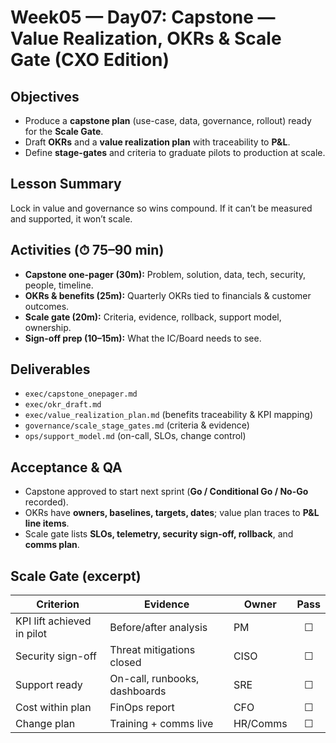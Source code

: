 # Week05 — Day07: Capstone — Value Realization, OKRs & Scale Gate (CXO Edition)

## Objectives
- Produce a **capstone plan** (use-case, data, governance, rollout) ready for the **Scale Gate**.  
- Draft **OKRs** and a **value realization plan** with traceability to **P&L**.  
- Define **stage-gates** and criteria to graduate pilots to production at scale.

## Lesson Summary
Lock in value and governance so wins compound. If it can’t be measured and supported, it won’t scale.

## Activities (⏱ 75–90 min)
- **Capstone one-pager (30m):** Problem, solution, data, tech, security, people, timeline.  
- **OKRs & benefits (25m):** Quarterly OKRs tied to financials & customer outcomes.  
- **Scale gate (20m):** Criteria, evidence, rollback, support model, ownership.  
- **Sign-off prep (10–15m):** What the IC/Board needs to see.

## Deliverables
- `exec/capstone_onepager.md`  
- `exec/okr_draft.md`  
- `exec/value_realization_plan.md` (benefits traceability & KPI mapping)  
- `governance/scale_stage_gates.md` (criteria & evidence)  
- `ops/support_model.md` (on-call, SLOs, change control)

## Acceptance & QA
- Capstone approved to start next sprint (**Go / Conditional Go / No-Go** recorded).  
- OKRs have **owners, baselines, targets, dates**; value plan traces to **P&L line items**.  
- Scale gate lists **SLOs, telemetry, security sign-off, rollback**, and **comms plan**.

## Scale Gate (excerpt)

| Criterion                   | Evidence                      | Owner     | Pass |
|----------------------------|-------------------------------|-----------|:----:|
| KPI lift achieved in pilot | Before/after analysis         | PM        |  ☐   |
| Security sign-off          | Threat mitigations closed     | CISO      |  ☐   |
| Support ready              | On-call, runbooks, dashboards | SRE       |  ☐   |
| Cost within plan           | FinOps report                 | CFO       |  ☐   |
| Change plan                | Training + comms live         | HR/Comms  |  ☐   |
```

